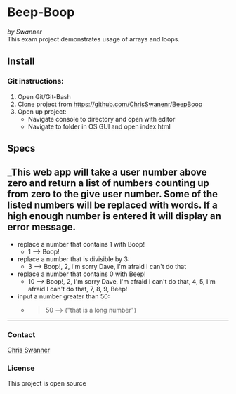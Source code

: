 # Beep-Boop
_by Swanner_  
This exam project demonstrates usage of arrays and loops.
## Install
### Git instructions:
1. Open Git/Git-Bash
2. Clone project from https://github.com/ChrisSwanenr/BeepBoop
3. Open up project:
    * Navigate console to directory and open with editor
    * Navigate to folder in OS GUI and open index.html
## Specs
_This web app will take a user number above zero and return a list of numbers counting up from zero to the give user number. Some of the listed numbers will be replaced with words. If a high enough number is entered it will display an error message.
---
* replace a number that contains 1 with Boop!
    * 1 --> Boop!  
* replace a number that is divisible by 3:
    * 3 --> Boop!, 2, I'm sorry Dave, I'm afraid I can't do that
* replace a number that contains 0 with Beep!
    * 10 --> Boop!, 2, I'm sorry Dave, I'm afraid I can't do that, 4, 5, I'm afraid I can't do that, 7, 8, 9, Beep!
* input a number greater than 50:
    * >50 --> ("that is a long number")
---
### Contact
[Chris Swanner](https://github.com/ChrisSwanenr)
### License
This project is open source
